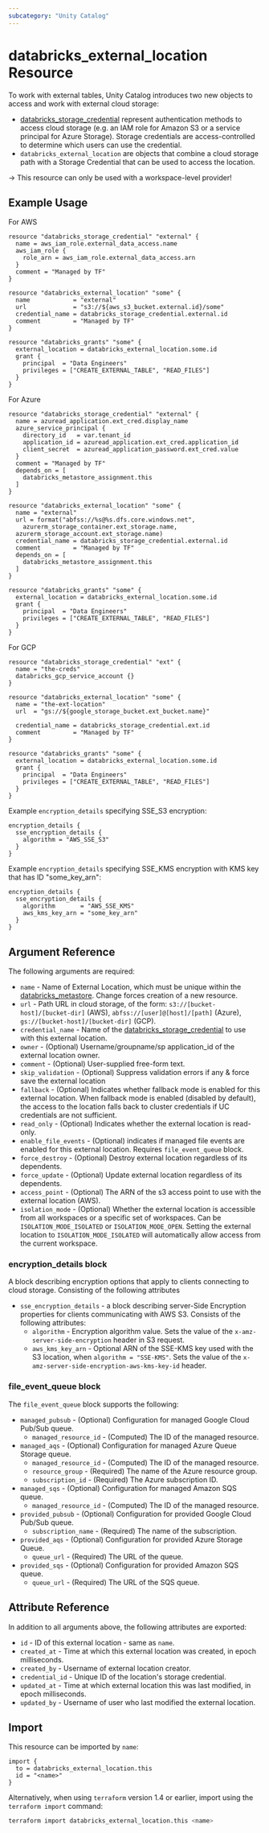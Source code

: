 ```yaml
---
subcategory: "Unity Catalog"
---
```

# databricks_external_location Resource

To work with external tables, Unity Catalog introduces two new objects to access and work with external cloud storage:

- [databricks_storage_credential](storage_credential.md) represent authentication methods to access cloud storage (e.g. an IAM role for Amazon S3 or a service principal for Azure Storage). Storage credentials are access-controlled to determine which users can use the credential.
- `databricks_external_location` are objects that combine a cloud storage path with a Storage Credential that can be used to access the location.

-> This resource can only be used with a workspace-level provider!

## Example Usage

For AWS

```hcl
resource "databricks_storage_credential" "external" {
  name = aws_iam_role.external_data_access.name
  aws_iam_role {
    role_arn = aws_iam_role.external_data_access.arn
  }
  comment = "Managed by TF"
}

resource "databricks_external_location" "some" {
  name            = "external"
  url             = "s3://${aws_s3_bucket.external.id}/some"
  credential_name = databricks_storage_credential.external.id
  comment         = "Managed by TF"
}

resource "databricks_grants" "some" {
  external_location = databricks_external_location.some.id
  grant {
    principal  = "Data Engineers"
    privileges = ["CREATE_EXTERNAL_TABLE", "READ_FILES"]
  }
}
```

For Azure

```hcl
resource "databricks_storage_credential" "external" {
  name = azuread_application.ext_cred.display_name
  azure_service_principal {
    directory_id   = var.tenant_id
    application_id = azuread_application.ext_cred.application_id
    client_secret  = azuread_application_password.ext_cred.value
  }
  comment = "Managed by TF"
  depends_on = [
    databricks_metastore_assignment.this
  ]
}

resource "databricks_external_location" "some" {
  name = "external"
  url = format("abfss://%s@%s.dfs.core.windows.net",
    azurerm_storage_container.ext_storage.name,
  azurerm_storage_account.ext_storage.name)
  credential_name = databricks_storage_credential.external.id
  comment         = "Managed by TF"
  depends_on = [
    databricks_metastore_assignment.this
  ]
}

resource "databricks_grants" "some" {
  external_location = databricks_external_location.some.id
  grant {
    principal  = "Data Engineers"
    privileges = ["CREATE_EXTERNAL_TABLE", "READ_FILES"]
  }
}
```

For GCP

```hcl
resource "databricks_storage_credential" "ext" {
  name = "the-creds"
  databricks_gcp_service_account {}
}

resource "databricks_external_location" "some" {
  name = "the-ext-location"
  url  = "gs://${google_storage_bucket.ext_bucket.name}"

  credential_name = databricks_storage_credential.ext.id
  comment         = "Managed by TF"
}

resource "databricks_grants" "some" {
  external_location = databricks_external_location.some.id
  grant {
    principal  = "Data Engineers"
    privileges = ["CREATE_EXTERNAL_TABLE", "READ_FILES"]
  }
}
```

Example `encryption_details` specifying SSE_S3 encryption:

```hcl
encryption_details {
  sse_encryption_details {
    algorithm = "AWS_SSE_S3"
  }
}
```

Example `encryption_details` specifying SSE_KMS encryption with KMS key that has ID "some_key_arn":

```hcl
encryption_details {
  sse_encryption_details {
    algorithm       = "AWS_SSE_KMS"
    aws_kms_key_arn = "some_key_arn"
  }
}
```

## Argument Reference

The following arguments are required:

- `name` - Name of External Location, which must be unique within the [databricks_metastore](metastore.md). Change forces creation of a new resource.
- `url` - Path URL in cloud storage, of the form: `s3://[bucket-host]/[bucket-dir]` (AWS), `abfss://[user]@[host]/[path]` (Azure), `gs://[bucket-host]/[bucket-dir]` (GCP).
- `credential_name` - Name of the [databricks_storage_credential](storage_credential.md) to use with this external location.
- `owner` - (Optional) Username/groupname/sp application_id of the external location owner.
- `comment` - (Optional) User-supplied free-form text.
- `skip_validation` - (Optional) Suppress validation errors if any & force save the external location
- `fallback` - (Optional) Indicates whether fallback mode is enabled for this external location. When fallback mode is enabled (disabled by default), the access to the location falls back to cluster credentials if UC credentials are not sufficient.
- `read_only` - (Optional) Indicates whether the external location is read-only.
- `enable_file_events` - (Optional) indicates if managed file events are enabled for this external location.  Requires `file_event_queue` block.
- `force_destroy` - (Optional) Destroy external location regardless of its dependents.
- `force_update` - (Optional) Update external location regardless of its dependents.
- `access_point` - (Optional) The ARN of the s3 access point to use with the external location (AWS).
- `isolation_mode` - (Optional) Whether the external location is accessible from all workspaces or a specific set of workspaces. Can be `ISOLATION_MODE_ISOLATED` or `ISOLATION_MODE_OPEN`. Setting the external location to `ISOLATION_MODE_ISOLATED` will automatically allow access from the current workspace.

### encryption_details block

A block describing encryption options that apply to clients connecting to cloud storage. Consisting of the following attributes

- `sse_encryption_details` - a block describing server-Side Encryption properties for clients communicating with AWS S3. Consists of the following attributes:
  - `algorithm` - Encryption algorithm value. Sets the value of the `x-amz-server-side-encryption` header in S3 request.
  - `aws_kms_key_arn` - Optional ARN of the SSE-KMS key used with the S3 location, when `algorithm = "SSE-KMS"`. Sets the value of the `x-amz-server-side-encryption-aws-kms-key-id` header.

### file_event_queue block

The `file_event_queue` block supports the following:

- `managed_pubsub` - (Optional) Configuration for managed Google Cloud Pub/Sub queue.
  - `managed_resource_id` - (Computed) The ID of the managed resource.
- `managed_aqs` - (Optional) Configuration for managed Azure Queue Storage queue.
  - `managed_resource_id` - (Computed) The ID of the managed resource.
  - `resource_group` - (Required) The name of the Azure resource group.
  - `subscription_id` - (Required) The Azure subscription ID.
- `managed_sqs` - (Optional) Configuration for managed Amazon SQS queue.
  - `managed_resource_id` - (Computed) The ID of the managed resource.
- `provided_pubsub` - (Optional) Configuration for provided Google Cloud Pub/Sub queue.
  - `subscription_name` - (Required) The name of the subscription.
- `provided_aqs` - (Optional) Configuration for provided Azure Storage Queue.
  - `queue_url` - (Required) The URL of the queue.
- `provided_sqs` - (Optional) Configuration for provided Amazon SQS queue.
  - `queue_url` - (Required) The URL of the SQS queue.

## Attribute Reference

In addition to all arguments above, the following attributes are exported:

- `id` - ID of this external location - same as `name`.
- `created_at` - Time at which this external location was created, in epoch milliseconds.
- `created_by` -  Username of external location creator.
- `credential_id` - Unique ID of the location's storage credential.
- `updated_at` - Time at which external location this was last modified, in epoch milliseconds.
- `updated_by` - Username of user who last modified the external location.

## Import

This resource can be imported by `name`:

```hcl
import {
  to = databricks_external_location.this
  id = "<name>"
}
```

Alternatively, when using `terraform` version 1.4 or earlier, import using the `terraform import` command:

```bash
terraform import databricks_external_location.this <name>
```
